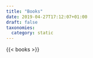 ```yaml
---
title: "Books"
date: 2019-04-27T17:12:07+01:00
draft: false
taxonomies:
  category: static
---
```

{{< books >}}